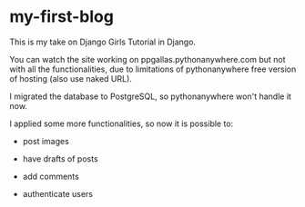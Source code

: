 # my-first-blog

This is my take on Django Girls Tutorial in Django. 

You can watch the site working on ppgallas.pythonanywhere.com but not with all the functionalities, due to limitations of pythonanywhere free version of hosting (also use naked URL).

I migrated the database to PostgreSQL, so pythonanywhere won't handle it now.

I applied some more functionalities, so now it is possible to:

 - post images

 - have drafts of posts

 - add comments

 - authenticate users


